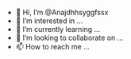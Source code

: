 - 👋 Hi, I’m @Anajdhhsyggfssx
- 👀 I’m interested in ...
- 🌱 I’m currently learning ...
- 💞️ I’m looking to collaborate on ...
- 📫 How to reach me ...

<!---
Anajdhhsyggfssx/Anajdhhsyggfssx is a ✨ special ✨ repository because its `README.md` (this file) appears on your GitHub profile.
You can click the Preview link to take a look at your changes.
--->
